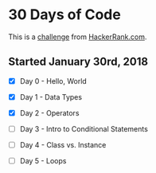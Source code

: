 # 30 Days of Code

This is a [challenge](https://www.hackerrank.com/domains/tutorials/30-days-of-code) from [HackerRank.com](www.hackerrank.com).

## Started January 30rd, 2018

- [x] Day 0 - Hello, World  
- [x] Day 1 - Data Types  
- [x] Day 2 - Operators  
- [ ] Day 3 - Intro to Conditional Statements  
- [ ] Day 4 - Class vs. Instance
- [ ] Day 5 - Loops

